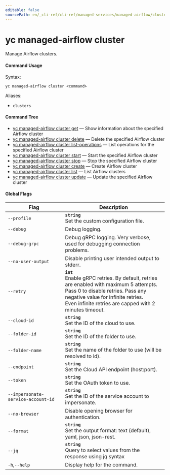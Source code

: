 ```yaml
---
editable: false
sourcePath: en/_cli-ref/cli-ref/managed-services/managed-airflow/cluster/index.md
---
```


# yc managed-airflow cluster

Manage Airflow clusters.

#### Command Usage

Syntax: 

`yc managed-airflow cluster <command>`

Aliases: 

- `clusters`

#### Command Tree

- [yc managed-airflow cluster get](get.md) — Show information about the specified Airflow cluster
- [yc managed-airflow cluster delete](delete.md) — Delete the specified Airflow cluster
- [yc managed-airflow cluster list-operations](list-operations.md) — List operations for the specified Airflow cluster
- [yc managed-airflow cluster start](start.md) — Start the specified Airflow cluster
- [yc managed-airflow cluster stop](stop.md) — Stop the specified Airflow cluster
- [yc managed-airflow cluster create](create.md) — Create Airflow cluster
- [yc managed-airflow cluster list](list.md) — List Airflow clusters
- [yc managed-airflow cluster update](update.md) — Update the specified Airflow cluster

#### Global Flags

| Flag | Description |
|----|----|
|`--profile`|<b>`string`</b><br/>Set the custom configuration file.|
|`--debug`|Debug logging.|
|`--debug-grpc`|Debug gRPC logging. Very verbose, used for debugging connection problems.|
|`--no-user-output`|Disable printing user intended output to stderr.|
|`--retry`|<b>`int`</b><br/>Enable gRPC retries. By default, retries are enabled with maximum 5 attempts.<br/>Pass 0 to disable retries. Pass any negative value for infinite retries.<br/>Even infinite retries are capped with 2 minutes timeout.|
|`--cloud-id`|<b>`string`</b><br/>Set the ID of the cloud to use.|
|`--folder-id`|<b>`string`</b><br/>Set the ID of the folder to use.|
|`--folder-name`|<b>`string`</b><br/>Set the name of the folder to use (will be resolved to id).|
|`--endpoint`|<b>`string`</b><br/>Set the Cloud API endpoint (host:port).|
|`--token`|<b>`string`</b><br/>Set the OAuth token to use.|
|`--impersonate-service-account-id`|<b>`string`</b><br/>Set the ID of the service account to impersonate.|
|`--no-browser`|Disable opening browser for authentication.|
|`--format`|<b>`string`</b><br/>Set the output format: text (default), yaml, json, json-rest.|
|`--jq`|<b>`string`</b><br/>Query to select values from the response using jq syntax|
|`-h`,`--help`|Display help for the command.|
